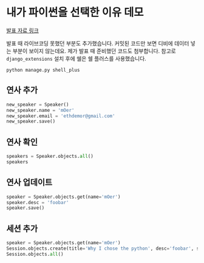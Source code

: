 내가 파이썬을 선택한 이유 데모
===========================

[발표 자료 링크](http://www.slideshare.net/ethdemor/2014-35992754)

발표 때 라이브코딩 못했던 부분도 추가했습니다.
커밋된 코드만 보면 디비에 데이터 넣는 부분이 보이지 않는데요.
제가 발표 때 준비했던 코드도 첨부합니다.
참고로 `django_extensions` 설치 후에 쉘은 쉘 플러스를 사용했습니다.

    python manage.py shell_plus

## 연사 추가
```python
new_speaker = Speaker()
new_speaker.name = 'mOer'
new_speaker.email = 'ethdemor@gmail.com'
new_speaker.save()
```

## 연사 확인
```python
speakers = Speaker.objects.all()
speakers
```

## 연사 업데이트
```python
speaker = Speaker.objects.get(name='mOer')
speaker.desc = 'foobar'
speaker.save()
```

## 세션 추가
```python
speaker = Speaker.objects.get(name='mOer')
Session.objects.create(title='Why I chose the python', desc='foobar', speaker=speaker)
Session.objects.all()
```
